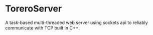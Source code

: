 # ToreroServer

A task-based multi-threaded web server using sockets api to reliably communicate with TCP built in C++.
